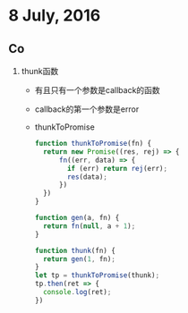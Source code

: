 # 8 July, 2016

## Co

1. thunk函数
    - 有且只有一个参数是callback的函数
    - callback的第一个参数是error
    - thunkToPromise

        ```js
        function thunkToPromise(fn) {
          return new Promise((res, rej) => {
              fn((err, data) => {
                if (err) return rej(err);
                res(data);
              })
          })
        }
        
        function gen(a, fn) {
          return fn(null, a + 1);
        }
        
        function thunk(fn) {
          return gen(1, fn);
        }
        let tp = thunkToPromise(thunk);
        tp.then(ret => {
          console.log(ret);
        })
        ```
